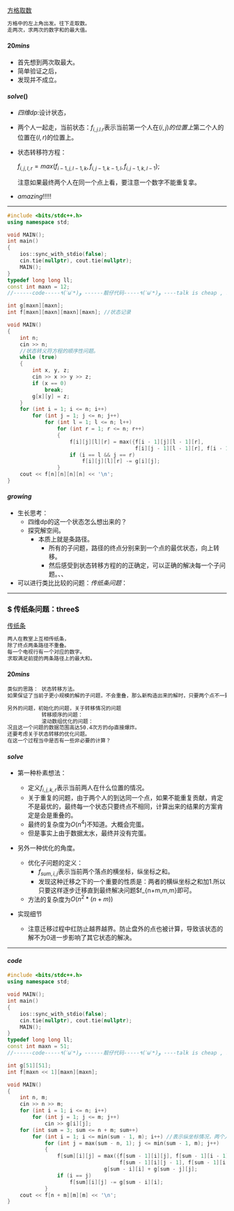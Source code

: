[方格取数](https://www.luogu.com.cn/problem/P1004)

```txt
方格中的左上角出发。往下走取数。
走两次，求两次的数字和的最大值。
```

#### $20mins$

- 首先想到两次取最大。
- 简单验证之后，
- 发现并不成立。

#### $solve()$

- $四维dp$:设计状态，

- 两个人一起走，当前状态：$f_{i,j.l.r}$表示当前第一个人在$(i,j)的位置上$第二个人的位置在$(l,r)$的位置上。

- 状态转移符方程：

  $f_{i,j,l,r}=max(f_{i-1,j,l-1,k},f_{i,j-1,k-1,l},f_{i,j-1,k,l-1})$;

  注意如果最终两个人在同一个点上看，要注意一个数字不能重复拿。

- $amazing!!!!!$

------

```cpp
#include <bits/stdc++.h>
using namespace std;

void MAIN();
int main()
{
    ios::sync_with_stdio(false);
    cin.tie(nullptr), cout.tie(nullptr);
    MAIN();
}
typedef long long ll;
const int maxn = 12;
//------code-----٩(ˊωˋ*)و ------靓仔代码-----٩(ˊωˋ*)و ----talk is cheap , show me the code--------

int g[maxn][maxn];
int f[maxn][maxn][maxn][maxn]; //状态记录

void MAIN()
{
    int n;
    cin >> n;
    //状态转义符方程的顺序性问题。
    while (true)
    {
        int x, y, z;
        cin >> x >> y >> z;
        if (x == 0)
            break;
        g[x][y] = z;
    }
    for (int i = 1; i <= n; i++)
        for (int j = 1; j <= n; j++)
            for (int l = 1; l <= n; l++)
                for (int r = 1; r <= n; r++)
                {
                    f[i][j][l][r] = max({f[i - 1][j][l - 1][r],
                                         f[i][j - 1][l - 1][r], f[i - 1][j][l][r - 1],                                            f[i][j - 1][l][r - 1]}) + g[i][j] + g[l][r];
                    if (i == l && j == r)
                        f[i][j][l][r] -= g[i][j];
                }
    cout << f[n][n][n][n] << '\n';
}
```

#### $growing$

- 生长思考：
  - 四维dp的这一个状态怎么想出来的？
  - 探究解空间。
    - 本质上就是条路径。
      - 所有的子问题，路径的终点分别来到一个点的最优状态，向上转移。
      - 然后感受到状态转移方程的的正确定，可以正确的解决每一个子问题。、、
- 可以进行类比比较的问题：$传纸条问题：$

------

###  $ 传纸条问题：three$

[传纸条](https://www.luogu.com.cn/problem/P1006)

```txt
两人在教室上互相传纸条，
除了终点两条路径不重叠。
每一个电视行有一个对应的数字。
求取满足前提的两条路径上的最大和。
```

#### $20mins$

```txt
类似的思路： 状态转移方法。
如果保证了当前子更小规模的解的子问题，不会重叠，那么新构造出来的解时，只要两个点不一致，新解决的问题中，它的解也不会重叠。

另外的问题，初始化的问题，关于转移情况的问题
           转移顺序的问题：
           滚动数组优化的问题：
况且这一个问题的数据范围高达50.4次方的dp直接爆炸。
还要考虑关于状态转移的优化问题。
在这一个过程当中是否有一些非必要的计算？
```

#### $solve$

- 第一种朴素想法：
  - 定义$f_{i,j,k,r}$表示当前两人在什么位置的情况。
  - 关于重复的问题，由于两个人的到达同一个点，如果不能重复贡献，肯定不是最优的，最终每一个状态只要终点不相同，计算出来的结果的方案肯定是会是重叠的。
  - 最终的复杂度为$O(n^4)$不知道。大概会完蛋。
  - 但是事实上由于数据太水，最终并没有完蛋。
- 另外一种优化的角度。
  - 优化子问题的定义：
    - $f_{sum,i,j}$表示当前两个落点的横坐标，纵坐标之和。
    - 发现这种迁移之下的一个重要的性质是：两者的横纵坐标之和加1.所以只要这样逐步迁移直到最终解决问题$f_{n+m,m,m}即可。
  - 方法的复杂度为$O(n^2*(n+m))$

- 实现细节
  - 注意迁移过程中红防止越界越界。防止盘外的点也被计算，导致该状态的解不为0进一步影响了其它状态的解决。

-------

#### $code$

```cpp
#include <bits/stdc++.h>
using namespace std;

void MAIN();
int main()
{
    ios::sync_with_stdio(false);
    cin.tie(nullptr), cout.tie(nullptr);
    MAIN();
}
typedef long long ll;
const int maxn = 51;
//------code-----٩(ˊωˋ*)و ------靓仔代码-----٩(ˊωˋ*)و ----talk is cheap , show me the code--------

int g[51][51];
int f[maxn << 1][maxn][maxn];

void MAIN()
{
    int n, m;
    cin >> n >> m;
    for (int i = 1; i <= n; i++)
        for (int j = 1; j <= m; j++)
            cin >> g[i][j];
    for (int sum = 3; sum <= n + m; sum++)
        for (int i = 1; i <= min(sum - 1, m); i++) //表示纵坐标情况，两个人都要另外讨论。
            for (int j = max(sum - n, 1); j <= min(sum - 1, m); j++)
            {
                f[sum][i][j] = max({f[sum - 1][i][j], f[sum - 1][i - 1][j],
                                    f[sum - 1][i][j - 1], f[sum - 1][i - 1][j - 1]}) +
                               g[sum - i][i] + g[sum - j][j];
                if (i == j)
                    f[sum][i][j] -= g[sum - i][i];
            }
    cout << f[n + m][m][m] << '\n';
}
```









